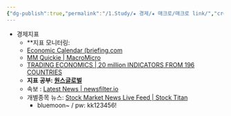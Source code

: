```yaml
---
{"dg-publish":true,"permalink":"/1.Study/★ 경제/★ 매크로/매크로 link/","created":"2024-11-20T21:02:26.853+09:00","updated":"2025-06-03T20:07:19.961+09:00"}
---
```



- 경제지표
	- **지표 모니터링: 
	- [Economic Calendar (briefing.com](https://www.briefing.com/calendars/economic?Filter=Today) 
	-  [MM Quickie | MacroMicro](https://en.macromicro.me/quickie) 
	-  [TRADING ECONOMICS | 20 million INDICATORS FROM 196 COUNTRIES](https://tradingeconomics.com/)
	- **지표 공부: [원스글로벌](https://contents.premium.naver.com/wonseconomy/wonsglobaleconomy)**
	- 속보 : [Latest News | newsfilter.io](https://newsfilter.io/latest/news)
	- 개별종목 뉴스: [Stock Market News Live Feed | Stock Titan](https://www.stocktitan.net/news/live.html)
		- bluemoon~ / pw: kk123456!
